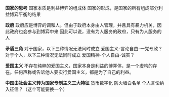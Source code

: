 **国家的思考**
国家本质是利益博弈的组成体
国家的形成，是国家的所有组成部分利益博弈平衡的结果

**政府**
政府应是博弈的调和人。但由于政府本身由人管理，并且具有暴力机关，因此政府也会参与到博弈中来
因此可以说，没有为人服务的政府，只有为人服务的人

**矛盾三角**
对于国家，以下三种情况无法同时成立
爱国主义-言论自由-一党专政？
对于个人，以下三种情况无法同时成立
爱国精神-个人自由-诚实？

**爱国主义**
不存在纯粹的爱国主义，国家本身是利益的博弈体，是一个虚构的存在。任何声称或告诉他人要实行爱国主义，都是为了自己的利益。

**中国由社会主义转为国家专制主义三大特征**
货币数字化
防火墙白名单
个人言论纳入征信？（这个可能要换一个）

